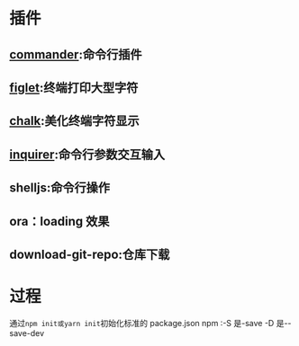 # 插件

## [commander](https://www.npmjs.com/package/commander):命令行插件

## [figlet](https://www.npmjs.com/package/figlet):终端打印大型字符

## [chalk](https://www.npmjs.com/package/chalk):美化终端字符显示

## [inquirer](https://www.npmjs.com/package/inquirer):命令行参数交互输入

## shelljs:命令行操作

## ora：loading 效果

## download-git-repo:仓库下载

# 过程

通过`npm init或yarn init`初始化标准的 package.json
npm :-S 是-save -D 是--save-dev
